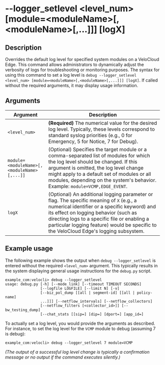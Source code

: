 # --logger_setlevel &lt;level_num&gt; [module=&lt;moduleName&gt;[,&lt;moduleName&gt;[,...]]] [logX]

## Description
Overrides the default log level for specified system modules on a VeloCloud Edge. This command allows administrators to dynamically adjust the verbosity of logs for troubleshooting or monitoring purposes. The syntax for using this command to set a log level is `debug --logger_setlevel <level_num> [module=<moduleName>[,<moduleName>[,...]]] [logX]`. If called without the required arguments, it may display usage information.

## Arguments
| Argument | Description |
|---|---|
| `<level_num>` | **(Required)** The numerical value for the desired log level. Typically, these levels correspond to standard syslog priorities (e.g., 0 for Emergency, 5 for Notice, 7 for Debug). |
| `module=<moduleName>[,<moduleName>[,...]]` | (Optional) Specifies the target module or a comma-separated list of modules for which the log level should be changed. If this argument is omitted, the log level change might apply to a default set of modules or all modules, depending on the system's behavior. Example: `module=VCMP,EDGE_EVENT`. |
| `logX` | (Optional) An additional logging parameter or flag. The specific meaning of `X` (e.g., a numerical identifier or a specific keyword) and its effect on logging behavior (such as directing logs to a specific file or enabling a particular logging feature) would be specific to the VeloCloud Edge's logging subsystem. |

## Example usage
The following example shows the output when `debug --logger_setlevel` is entered without the required `<level_num>` argument. This typically results in the system displaying general usage instructions for the `debug.py` script.

```
example_com:velocli> debug --logger_setlevel
usage: debug.py [-h] [--mode_link] [--timeout TIMEOUT SECONDS]
                [--logfile LOGFILE] [--limit N] [-v]
                [--biz_pol_dump [[all | segment-id] [[all | policy-name]
                ...]]] [--netflow_intervals] [--netflow_collectors]
                [--netflow_filters [<collector_id>]] [--bw_testing_dump]
                [--chat_stats [[sip=] [dip=] [dport=] [app_id=]
```

To actually set a log level, you would provide the arguments as described. For instance, to set the log level for the `VCMP` module to debug (assuming 7 is debug):
```
example_com:velocli> debug --logger_setlevel 7 module=VCMP
```
*(The output of a successful log level change is typically a confirmation message or no output if the command executes silently.)*